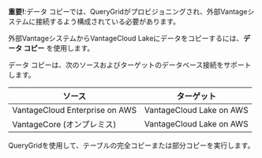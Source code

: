 **重要!**:データ コピーでは、QueryGridがプロビジョニングされ、外部Vantageシステムに接続するよう構成されている必要があります。

外部VantageシステムからVantageCloud Lakeにデータをコピーするには、**データ コピー** を使用します。

データ コピーは、次のソースおよびターゲットのデータベース接続をサポートします。

| ソース                         | ターゲット               |
|--------------------------------|--------------------------|
| VantageCloud Enterprise on AWS | VantageCloud Lake on AWS |
| VantageCore (オンプレミス)     | VantageCloud Lake on AWS |

QueryGridを使用して、テーブルの完全コピーまたは部分コピーを実行します。
